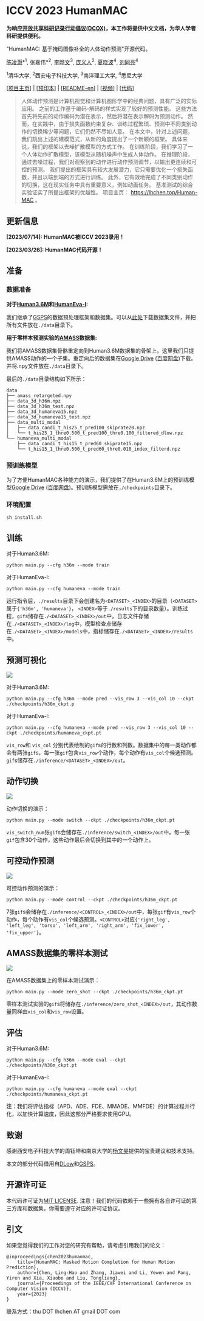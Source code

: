 # ICCV 2023 HumanMAC

**为响应[开放共享科研记录行动倡议(DCOX)](https://mmcheng.net/docx/)，本工作将提供中文文档，为华人学者科研提供便利。**

"HumanMAC: 基于掩码图像补全的人体动作预测"开源代码。

[陈凌灏](https://lhchen.top/)\*<sup>1</sup>, 张嘉伟*<sup>2</sup>, [李晔文](https://scholar.google.com/citations?user=W5796yEAAAAJ)<sup>3</sup>, [庞义人](https://www.linkedin.com/in/yrpang/)<sup>2</sup>, [夏晓波](https://xiaoboxia.github.io/)<sup>4</sup>, [刘同亮](https://tongliang-liu.github.io/)<sup>4</sup>

<sup>1</sup>清华大学, <sup>2</sup>西安电子科技大学, <sup>3</sup>南洋理工大学, <sup>4</sup>悉尼大学

[[项目主页](https://lhchen.top/Human-MAC/)] | [[预印本](https://arxiv.org/abs/2302.03665)] | [[README-en](../README.md)] | [[视频](https://www.youtube.com/watch?v=vfde9GdUHBs)] | [[代码](https://github.com/LinghaoChan/HumanMAC)]

> 人体动作预测是计算机视觉和计算机图形学中的经典问题，具有广泛的实际应用。 之前的工作基于编码-解码的样式实现了较好的预测性能。 这些方法首先将先前的动作编码为潜在表示，然后将潜在表示解码为预测动作。 然而，在实践中，由于损失函数约束复杂、训练过程繁琐、预测中不同类别动作的切换稀少等问题，它们仍然不尽如人意。 在本文中，针对上述问题，我们跳出上述的建模范式，从新的角度提出了一个新颖的框架。 具体来说，我们的框架以去噪扩散模型的方式工作。 在训练阶段，我们学习了一个人体动作扩散模型，该模型从随机噪声中生成人体动作。 在推理阶段，通过去噪过程，我们对观察到的动作进行动作预测调节，以输出更连续和可控的预测。 我们提出的框架具有较大发展潜力，它只需要优化一个损失函数，并且以端到端的方式进行训练。 此外，它有效地完成了不同类别动作的切换，这在现实任务中具有重要意义，例如动画任务。 基准测试的综合实验证实了所提出框架的优越性。 项目主页： https://lhchen.top/Human-MAC 。

## 更新信息

**[2023/07/14]: HumanMAC被ICCV 2023录用！**

**[2023/03/26]: HumanMAC代码开源！**

## 准备

### 数据准备

**对于[Human3.6M](http://vision.imar.ro/human3.6m/description.php)和[HumanEva-I](http://humaneva.is.tue.mpg.de/):**

我们继承了[GSPS](https://github.com/wei-mao-2019/gsps)的数据预处理框架和数据集。可以从[此处](https://drive.google.com/drive/folders/1sb1n9l0Na5EqtapDVShOJJ-v6o-GZrIJ)下载数据集文件，并把所有文件放在`./data`目录下。

**用于零样本预测实验的[AMASS](https://amass.is.tue.mpg.de/)数据集:**

我们将AMASS数据集骨骼重定向到Human3.6M数据集的骨架上。这里我们只提供AMASS动作的一个子集。重定向后的数据集在[Google Drive](https://drive.google.com/file/d/1ysXf0rpxNqx3FScIf5hkk7JIyM_54aLW/view) ([百度网盘](https://pan.baidu.com/s/1vljNdr7CwBgYlF2QX8S5EA?pwd=qnue))下载。并将.npy文件放在`./data`目录下。

最后的`./data`目录结构如下所示：

```
data
├── amass_retargeted.npy
├── data_3d_h36m.npz
├── data_3d_h36m_test.npz
├── data_3d_humaneva15.npz
├── data_3d_humaneva15_test.npz
├── data_multi_modal
│   ├── data_candi_t_his25_t_pred100_skiprate20.npz
│   └── t_his25_1_thre0.500_t_pred100_thre0.100_filtered_dlow.npz
└── humaneva_multi_modal
    ├── data_candi_t_his15_t_pred60_skiprate15.npz
    └── t_his15_1_thre0.500_t_pred60_thre0.010_index_filterd.npz
```

### 预训练模型

为了方便HumanMAC各种能力的演示，我们提供了在Human3.6M上的预训练模型[Google Drive](https://drive.google.com/file/d/1Jah4aIbrsSRTBqSxzT-MI55fD62PGxCT/view?usp=sharing) ([百度网盘](https://pan.baidu.com/s/1kX88ya6J7j-pG46Se12Xkg?pwd=haj8))。预训练模型需放在`./checkpoints`目录下。

### 环境配置

```
sh install.sh
```

## 训练

对于Human3.6M:

```
python main.py --cfg h36m --mode train
```

对于HumanEva-I:

```
python main.py --cfg humaneva --mode train
```

运行指令后，`./results`目录下会创建名为`<DATASET>_<INDEX>`的目录（`<DATASET>`属于`{'h36m', 'humaneva'}`， `<INDEX>`等于`./results`下的目录数量）。训练过程，`gif`s储存在`./<DATASET>_<INDEX>/out`中，日志文件存储在`./<DATASET>_<INDEX>/log`中，模型检查点储存在`./<DATASET>_<INDEX>/models`中，指标储存在`./<DATASET>_<INDEX>/results`中。

## 预测可视化

![](../demos/pred.gif)

对于Human3.6M:

```
python main.py --cfg h36m --mode pred --vis_row 3 --vis_col 10 --ckpt ./checkpoints/h36m_ckpt.p
```

对于HumanEva-I:

```
python main.py --cfg humaneva --mode pred --vis_row 3 --vis_col 10 --ckpt ./checkpoints/humaneva_ckpt.pt
```

`vis_row`和 `vis_col` 分别代表绘制的`gif`s的行数和列数。数据集中的每一类动作都会有两张`gif`s，每一张`gif`包含`vis_row`个动作，每个动作有`vis_col`个候选预测。`gif`s储存在`./inference/<DATASET>_<INDEX>/out`。

## 动作切换

![](../demos/switch.gif)

动作切换的演示：

```
python main.py --mode switch --ckpt ./checkpoints/h36m_ckpt.pt
```

`vis_switch_num`张`gif`s会储存在`./inference/switch_<INDEX>/out`中，每一张`gif`包含30个动作，这些动作最后会切换到其中的一个动作上。

## 可控动作预测

![](../demos/control.gif)

可控动作预测的演示：

```
python main.py --mode control --ckpt ./checkpoints/h36m_ckpt.pt
```

7张`gif`s会储存在`./inference/<CONTROL>_<INDEX>/out`中，每张`gif`有`vis_row`个动作，每个动作有`vis_col`个候选预测。`<CONTROL>`对应`{'right_leg', 'left_leg', 'torso', 'left_arm', 'right_arm', 'fix_lower', 'fix_upper'}`。

## AMASS数据集的零样本测试

![](../demos/zero_shot.gif)

在AMASS数据集上的零样本测试演示：

```
python main.py --mode zero_shot --ckpt ./checkpoints/h36m_ckpt.pt
```

零样本测试实验的`gif`s将储存在`./inference/zero_shot_<INDEX>/out`，其动作数量同样由`vis_col`和`vis_row`设置。

## 评估

对于Human3.6M:

```
python main.py --cfg h36m --mode eval --ckpt ./checkpoints/h36m_ckpt.pt
```

对于HumanEva-I:

```
python main.py --cfg humaneva --mode eval --ckpt ./checkpoints/humaneva_ckpt.pt
```

**注**：我们将评估指标（APD、ADE、FDE、MMADE、MMFDE）的计算过程并行化，以加快计算速度，因此这部分严格要求使用GPU。

## 致谢

感谢西安电子科技大学的周钰坤和南京大学的[杨文昊](http://www.lamda.nju.edu.cn/yangwh/)提供的宝贵建议和技术支持。

本文的部分代码借用自[DLow](https://github.com/Khrylx/DLow)和[GSPS](https://github.com/wei-mao-2019/gsps)。

## 开源许可证

本代码许可证为[MIT LICENSE](https://github.com/LinghaoChan/HumanMAC/blob/main/LICENSE). 注意！我们的代码依赖于一些拥有各自许可证的第三方库和数据集，你需要遵守对应的许可证协议。

## 引文

如果您觉得我们的工作对您的研究有帮助，请考虑引用我们的论文：

```
@inproceedings{chen2023humanmac,
	title={HumanMAC: Masked Motion Completion for Human Motion Prediction},
	author={Chen, Ling-Hao and Zhang, Jiawei and Li, Yewen and Pang, Yiren and Xia, Xiaobo and Liu, Tongliang},
	journal={Proceedings of the IEEE/CVF International Conference on Computer Vision (ICCV)},
	year={2023}
}
```

联系方式：thu DOT lhchen AT gmail DOT com
